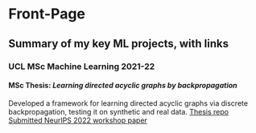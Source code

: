 # Front-Page
## Summary of my key ML projects, with links

### UCL MSc Machine Learning 2021-22 

#### MSc Thesis: *Learning directed acyclic graphs by backpropagation*

Developed a framework for learning directed acyclic graphs via discrete backpropagation, testing it on synthetic and real data.
[Thesis repo](https://github.com/DAG-DB/DAG-DB)
[Submitted NeurIPS&nbsp;2022 workshop paper](TODO)
